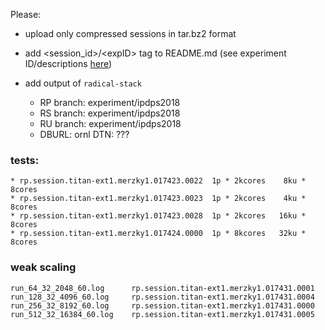 Please:
* upload only compressed sessions in tar.bz2 format
* add \<session_id\>/\<expID\> tag to README.md (see experiment ID/descriptions [here](https://github.com/radical-experiments/rp-paper-ipdps2018/wiki))
* add output of `radical-stack`

    * RP branch: experiment/ipdps2018
    * RS branch: experiment/ipdps2018
    * RU branch: experiment/ipdps2018
    * DBURL: ornl DTN: ???


### tests:
  
    * rp.session.titan-ext1.merzky1.017423.0022  1p * 2kcores    8ku * 8cores
    * rp.session.titan-ext1.merzky1.017423.0023  1p * 2kcores    4ku * 8cores
    * rp.session.titan-ext1.merzky1.017423.0028  1p * 2kcores   16ku * 8cores
    * rp.session.titan-ext1.merzky1.017424.0000  1p * 8kcores   32ku * 8cores


### weak scaling

    run_64_32_2048_60.log      rp.session.titan-ext1.merzky1.017431.0001
    run_128_32_4096_60.log     rp.session.titan-ext1.merzky1.017431.0004
    run_256_32_8192_60.log     rp.session.titan-ext1.merzky1.017431.0000
    run_512_32_16384_60.log    rp.session.titan-ext1.merzky1.017431.0005



